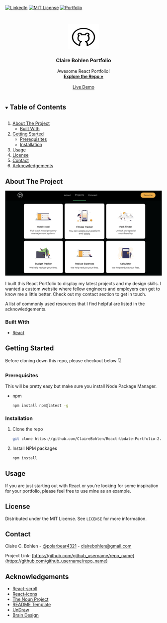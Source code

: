 



[![LinkedIn][linkedin-shield]][linkedin-url]
[![MIT License][license-shield]][license-url]
[![Portfolio][portfolio-shield]][linkedin-url]





<!-- PROJECT LOGO -->
<br />
<p align="center">
  <a href="https://github.com/ClaireBohlen">
    <img src="Bear.svg" alt="Logo" width="100" height="80">
  </a>

  <h3 align="center">Claire Bohlen Portfolio</h3>

  <p align="center">
    Awesome React Portfolio!
    <br />
    <a href="https://https://github.com/ClaireBohlen/React-Update-Portfolio-2.0"><strong>Explore the Repo »</strong></a>
    <br />
    <br />
    <a href="https://clairebohlen.github.io/React-Update-Portfolio-2.0/">Live Demo</a>
    
   
  </p>
</p>



<!-- TABLE OF CONTENTS -->
<details open="open">
  <summary><h2 style="display: inline-block">Table of Contents</h2></summary>
  <ol>
    <li>
      <a href="#about-the-project">About The Project</a>
      <ul>
        <li><a href="#built-with">Built With</a></li>
      </ul>
    </li>
    <li>
      <a href="#getting-started">Getting Started</a>
      <ul>
        <li><a href="#prerequisites">Prerequisites</a></li>
        <li><a href="#installation">Installation</a></li>
      </ul>
    </li>
    <li><a href="#usage">Usage</a></li>
    <!-- <li><a href="#roadmap">Roadmap</a></li> -->
    <!-- <li><a href="#contributing">Contributing</a></li> -->
    <li><a href="#license">License</a></li>
    <li><a href="#contact">Contact</a></li>
    <li><a href="#acknowledgements">Acknowledgements</a></li>
  </ol>
</details>



<!-- ABOUT THE PROJECT -->
## About The Project
<img src="desktop.png" width="600">



I built this React Portfolio to display my latest projects and my design skills. I wanted a custom website where fellow engineers and employers can get to know me a little better. Check out my contact section to get in touch.


A list of commonly used resources that I find helpful are listed in the acknowledgements.




### Built With
<!-- * [Laravel](https://laravel.com) -->
* [React](https://reactjs.org/)




<!-- GETTING STARTED -->
## Getting Started

Before cloning down this repo, please checkout below 👇

### Prerequisites

This will be pretty easy but make sure you install Node Package Manager.
<!-- Node Package Manager -->
* npm
  ```sh
  npm install npm@latest -g
  ```

### Installation

1. Clone the repo
   ```sh
   git clone https://github.com/ClaireBohlen/React-Update-Portfolio-2.0.git
   ```
2. Install NPM packages
   ```sh
   npm install
   ```



<!-- USAGE EXAMPLES -->
## Usage

If you are just starting out with React or you're looking for some inspiration for your portfolio, please feel free to use mine as an example.

<!-- LICENSE -->
## License

Distributed under the MIT License. See `LICENSE` for more information.



<!-- CONTACT -->
## Contact

Claire C. Bohlen - [@polarbear4321](https://twitter.com/polarbear4321_) - clairebohlen@gmail.com

Project Link: [https://github.com/github_username/repo_name](https://github.com/github_username/repo_name)



<!-- ACKNOWLEDGEMENTS -->
## Acknowledgements
* [React-scroll]()
* [React-icons]()
* [The Noun Project](https://thenounproject.com/)
* [README Template](https://fontawesome.com)
* [UnDraw](https://undraw.co/search)
* [Brain Design](https://www.youtube.com/channel/UCsKsymTY_4BYR-wytLjex7A)






<!-- MARKDOWN LINKS & IMAGES -->
<!-- https://www.markdownguide.org/basic-syntax/#reference-style-links -->

[portfolio-shield]: https://img.shields.io/badge/PORTFOLIO-URL-blueviolet
[portfolio-url]: https://clairebohlen.github.io/React-Update-Portfolio-2.0/



[license-shield]: https://img.shields.io/badge/LICENSE-MIT-blueviolet
[license-url]: https://github.com/github_username/repo/blob/master/LICENSE.txt

[linkedin-shield]: https://img.shields.io/badge/-LINKEDIN-blueviolet
[linkedin-url]: https://www.linkedin.com/in/claire-bohlen-63a4b5119/
